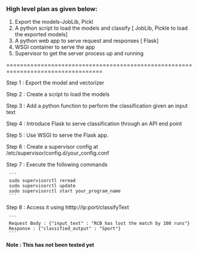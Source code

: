 ### High level plan as given below:

1.	Export the models-JobLib, Pickl
2.	A python script to load the models and classify [ JobLib, Pickle to load the exported models]
3.	A python web app to serve request and responses [ Flask]
4.	WSGI container to serve the app
5.	Supervisor to get the server process up and running

==================================================================================

Step 1 : Export the model and vectorizer

Step 2 : Create a script to load the models

Step 3 : Add a python function to perform the classification given an input text

Step 4 : Introduce Flask to serve classification through an API end point

Step 5 : Use WSGI to serve the Flask app. 

Step 6 : Create a supervisor config at /etc/supervisor/config.d/your_config.conf

Step 7 : Execute the following commands

	 ```
	 sudo supervisorctl reread
	 sudo supervisorctl update
	 sudo supervisorctl start your_program_name
	 ```

Step 8 : Access it using htttp://ip:port/classifyText 

	 ```
	 Request Body : {"input_text" : "RCB has lost the match by 100 runs"}
	 Response : {"classified_output" : "Sport"}
	 ```

**Note : This has not been tested yet**
